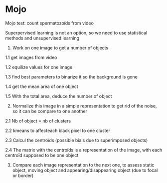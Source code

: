 # Mojo
Mojo test: count spermatozoïds from video

Superpervised learning is not an option, so we need to use statistical methods and unsupervised learning

1. Work on one image to get a number of objects

1.1 get images from video

1.2 equilize values for one image

1.3 find best parameters to binarize it so the background is gone

1.4 get the mean area of one object

1.5 With the total area, deduce the number of object

2. Normalize this image in a simple representation to get rid of the noise, so it can be compare to one another

2.1 Nb of object = nb of clusters

2.2 kmeans to affecteach black pixel to one cluster

2.3 Calcul the centroïds (possible biais due to superimposed objects)

2.4 The matrix with the centroïds is a representation of the image, with each centroïd supposed to be one object

3. Compare each image representation to the next one, to assess static object, moving object and appearing/disappearing object (due to focal or border)


